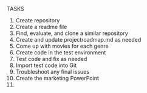 TASKS

1) Create repository 
2) Create a readme file
3) Find, evaluate, and clone a similar repository 
4) Create and update projectroadmap.md as needed 
5) Come up with movies for each genre 
6) Create code in the test environment 
7) Test code and fix as needed 
8) Import test code into Git
9) Troubleshoot any final issues
10) Create the marketing PowerPoint 
11)

